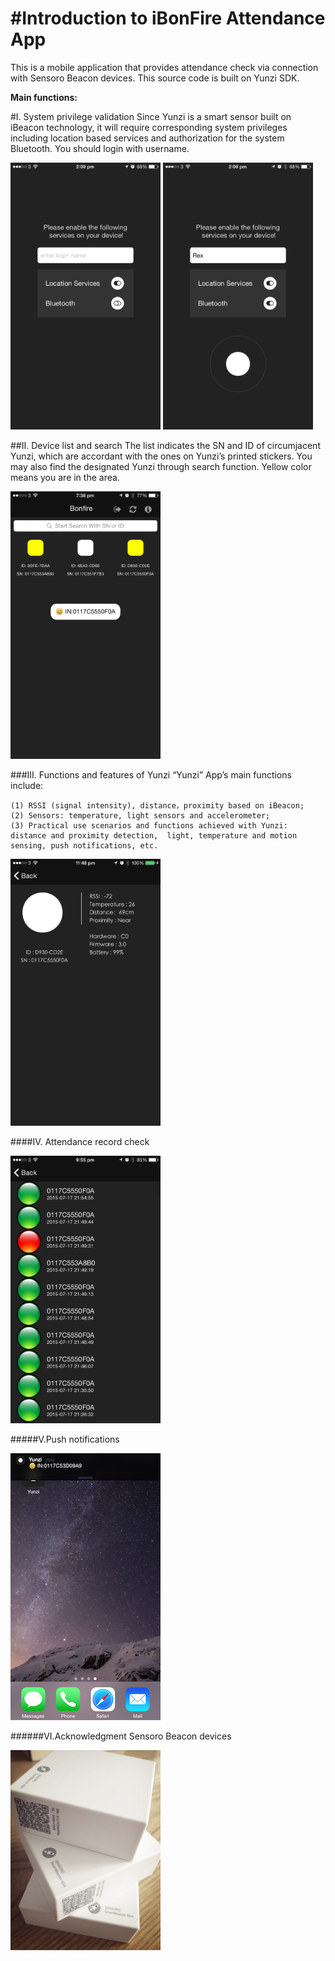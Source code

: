 #Introduction to iBonFire Attendance App
======
This is a mobile application that provides attendance check via connection with Sensoro Beacon devices. This source code is built on Yunzi SDK. 

**Main functions:**

#I. System privilege validation
Since Yunzi is a smart sensor built on iBeacon technology, it will require corresponding system privileges including location based services and authorization for the system Bluetooth. You should login with username.

<img src="./png/0.PNG" width="240px">
<img src="./png/1.PNG" width="240px">

##II. Device list and search
The list indicates the SN and ID of circumjacent Yunzi, which are accordant with the ones on Yunzi’s printed stickers. You may also find the designated Yunzi through search function. Yellow color means you are in the area.

<img src="./png/2.PNG" width="240px">

###III. Functions and features of Yunzi
“Yunzi” App’s main functions include:

	(1)	RSSI (signal intensity), distance，proximity based on iBeacon;
	(2)	Sensors: temperature, light sensors and accelerometer;
	(3)	Practical use scenarios and functions achieved with Yunzi: distance and proximity detection,  light, temperature and motion sensing, push notifications, etc. 

<img src="./png/3.PNG" width="240px">

####IV. Attendance record check

<img src="./png/4.PNG" width="240px">

#####V.Push notifications

<img src="./png/5.PNG" width="240px">

######VI.Acknowledgment
Sensoro Beacon devices

<img src="./png/6.jpg" width="240px">